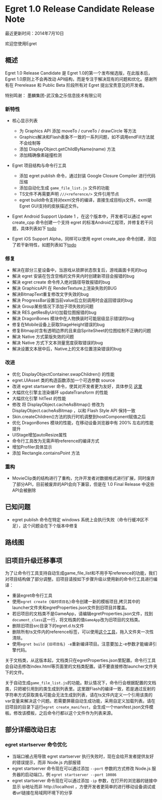 Egret 1.0 Release Candidate Release Note
===============================

最近更新时间：2014年7月10日

欢迎您使用Egret



## 概述

Egret 1.0 Release Candidate 是 Egret 1.0的第一个发布候选版，在此版本后，Egret 1.0原则上不会再改动 API结构，而是专注于解决现有的问题和优化。感谢所有在 Prerelease 和 Public Beta 阶段所有对 Egret 提出宝贵意见的开发者。

特别鸣谢： 墨麟集团-武汉鱼之乐信息技术有限公司

### 新特性
* 核心显示列表
  * 为 Graphics API 添加 moveTo / curveTo / drawCircle 等方法
  * Graphics解决和Flash表象不一致的一系列问题，如不调用endFill方法就不会绘制等
  * 添加 DisplayObject.getChildByName(name) 方法
  * 添加精确像素碰撞检测


* Egret 项目结构与命令行工具
  * 添加 egret publish 命令，通过封装 Google Closure Compiler 进行代码压缩 
  * 添加自动化生成 ``` game_file_list.js ``` 文件的功能
  * TS文件不再需要声明 ``` ///<reference/> ``` 文件引用节点
  * egret build命令支持对exml文件的编译，直接生成目标js文件。exml是Egret GUI支持的皮肤描述文件。

* Egret Android Support Update 1 ，在这个版本中，开发者可以通过 egret create_cpp 命令创建一个支持 egret 的标准Android工程项，并修复若干问题，具体列表如下 [todo](todo)
* Egret iOS Support Alpha，同样可以使用 egret create_app 命令创建，添加了若干新特性，如题列表如下[todo](todo)

### 修复

* 解决在部分三星设备中，当游戏从锁屏状态恢复后，游戏画面卡死的bug
* 解决 egret 安装在包含空格的文件夹内时创建新项目会报错的bug
* 解决 egret create 命令传入绝对路径导致报错的bug
* 解决 GraphicsAPI 在 RenderTexture上渲染失败的BUG
* 解决BitmapText重复修改文字失效的bug
* 解决 ProgressBar设置当前value后立刻调用时会返回错误的bug
* 解决 Group某些情况下添加子项失败的问题
* 解决 RES.getResByUrl()加载位图报错的bug
* 解决 DragonBones 模块中在人物换装时可能层级显示错误的bug
* 修复在Mobile设备上获取StageHeight错误的bug 
* 修复Bitmap对含有透明边界的且来自SpriteSheet的位图绘制不正确的问题
* 解决 Native 方式蒙版失效的问题
* 解决 Native 方式下文本测量宽度获取错误的bug
* 解决设置文本居中后，Native上的文本位置渲染错误的bug


### 改进

* 优化 DisplayObjectContainer.swapChildren() 的性能
* egret.UIAsset 类的构造函数添加一个可选参数 source 
* 改进 egret startserver 命令，使其对开发者更为友好，具体参见 [这里](#tag1)
* 大幅优化引擎主渲染循环 updateTransform 的性能
* 大幅优化引擎 hitTest 的性能
* 修改 将 DisplayObject.cacheAsBitmap() 修改为 DisplayObject.cacheAsBitmap ，以和 Flash Style API 保持一致
* Skin.createChildren()方法的执行时机调整到hostComponent赋值之后
* 优化 DragonBones 模块的性能，在移动设备浏览器中有 200% 左右的性能提升
* UIStage增加autoResize属性
* 命令行工具改为无需声明reference的编译方式
* 增加Profiler具体显示
* 添加 Rectangle.containsPoint 方法

### 重构

* MovieClip类的结构进行了重构，允许开发者对数据格式进行扩展，同时废弃了部分API，目前被废弃的API会向下兼容，但是在 1.0 Final Release 中这些API会被删除


## 已知问题
* egret publish 命令在特定 windows 系统上会执行失败（命令行缓冲区不足），这个问题会在下个版本中修复

## 路线图


## 旧项目升级迁移事项

为了让命令行工具支持自动生成game_file_list和不用手写reference的功能，我们对项目结构做了部分调整。旧项目请按如下步骤升级以使用新的命令行工具进行编译：

* 重装egret命令行工具
* 使用```egret create {临时项目名}```命令创建一新的模板项目,拷贝其中的launcher文件夹和egretProperties.json文件到旧项目并覆盖。
* 若旧项目的文档类不是GameApp，请编辑egretProperties.json文件，找到```document_class```这一行，将文档类的值```GameApp```改为旧项目的文档类。
* 删除旧项目src目录下的egret.d.ts文件
* 删除所有ts文件内的reference标签，可以使用[这个工具](https://download.egret-labs.org/?id=TsReferenceTool)，拖入文件夹一次性清除。
* 使用```egret build {旧项目名} -e```重新编译项目。注意要加上-e参数才能编译引擎代码。

关于文档类，从这版本起，文档类只在egretProperties.json里配置。命令行工具会自动去修改index.html等页面里的文档类配置。请不要直接修改launcher文件夹下的文件。

关于自动生成```game_file_list.js```的功能。默认情况下，命令行会根据配置的文档类，只把被引用到的类生成到列表里。这里跟Flash的编译一致，若是通过反射的字符串方式获取类名可能会无法生成到列表，请在ts文件内定义一个引用该类的var变量来解决这个问题。若需要屏蔽自动生成功能，采用自定义加载列表。请在旧项目的目录下运行```egret create_manifest```，会生成一个manifest.json文件模板。修改该模板，之后命令行都以这个文件作为列表来源。


## 部分详细改动日志
<a name="tag1"></a>
### egret startserver 命令优化
* 当端口被占用导致 egret startserver 执行失败时，现在会给开发者提供友好的错误提示，而非 Node.js 内部报错
* egret startserver 命令现在可以通过添加 ``` --port ``` 参数的方式修改 Node.js 服务器的启动端口，例 ``` egret startserver --port 10086 ```
* egret startserver 命令现在可以通过添加 ``` -ip ``` 参数，在打开的浏览器的链接中显示 ip地址而非 http://localhost ，方便开发者更简单的进行移动设备调试或者url链接在局域网环境下的分享 


